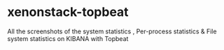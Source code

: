 # xenonstack-topbeat
All the screenshots of the system statistics , Per-process statistics & File system statistics on KIBANA with Topbeat
